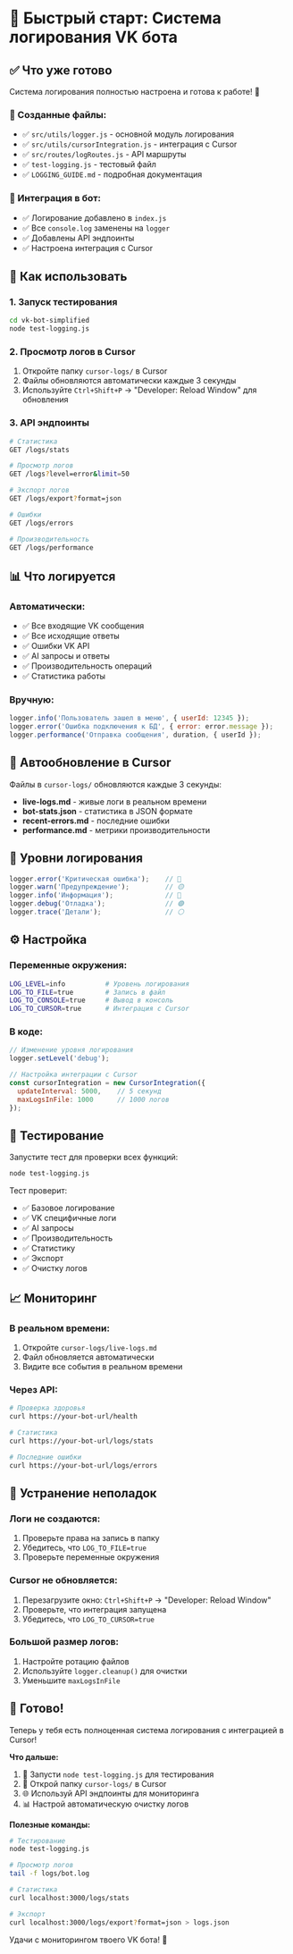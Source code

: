 # 🚀 Быстрый старт: Система логирования VK бота

## ✅ Что уже готово

Система логирования полностью настроена и готова к работе! 🎉

### 📁 Созданные файлы:
- ✅ `src/utils/logger.js` - основной модуль логирования
- ✅ `src/utils/cursorIntegration.js` - интеграция с Cursor
- ✅ `src/routes/logRoutes.js` - API маршруты
- ✅ `test-logging.js` - тестовый файл
- ✅ `LOGGING_GUIDE.md` - подробная документация

### 🔧 Интеграция в бот:
- ✅ Логирование добавлено в `index.js`
- ✅ Все `console.log` заменены на `logger`
- ✅ Добавлены API эндпоинты
- ✅ Настроена интеграция с Cursor

## 🎯 Как использовать

### 1. Запуск тестирования
```bash
cd vk-bot-simplified
node test-logging.js
```

### 2. Просмотр логов в Cursor
1. Откройте папку `cursor-logs/` в Cursor
2. Файлы обновляются автоматически каждые 3 секунды
3. Используйте `Ctrl+Shift+P` → "Developer: Reload Window" для обновления

### 3. API эндпоинты
```bash
# Статистика
GET /logs/stats

# Просмотр логов
GET /logs?level=error&limit=50

# Экспорт логов
GET /logs/export?format=json

# Ошибки
GET /logs/errors

# Производительность
GET /logs/performance
```

## 📊 Что логируется

### Автоматически:
- ✅ Все входящие VK сообщения
- ✅ Все исходящие ответы
- ✅ Ошибки VK API
- ✅ AI запросы и ответы
- ✅ Производительность операций
- ✅ Статистика работы

### Вручную:
```javascript
logger.info('Пользователь зашел в меню', { userId: 12345 });
logger.error('Ошибка подключения к БД', { error: error.message });
logger.performance('Отправка сообщения', duration, { userId });
```

## 🔄 Автообновление в Cursor

Файлы в `cursor-logs/` обновляются каждые 3 секунды:

- **live-logs.md** - живые логи в реальном времени
- **bot-stats.json** - статистика в JSON формате  
- **recent-errors.md** - последние ошибки
- **performance.md** - метрики производительности

## 🎨 Уровни логирования

```javascript
logger.error('Критическая ошибка');    // 🔴
logger.warn('Предупреждение');         // 🟡  
logger.info('Информация');             // 🔵
logger.debug('Отладка');               // 🟣
logger.trace('Детали');                // ⚪
```

## ⚙️ Настройка

### Переменные окружения:
```bash
LOG_LEVEL=info          # Уровень логирования
LOG_TO_FILE=true        # Запись в файл
LOG_TO_CONSOLE=true     # Вывод в консоль
LOG_TO_CURSOR=true      # Интеграция с Cursor
```

### В коде:
```javascript
// Изменение уровня логирования
logger.setLevel('debug');

// Настройка интеграции с Cursor
const cursorIntegration = new CursorIntegration({
  updateInterval: 5000,    // 5 секунд
  maxLogsInFile: 1000      // 1000 логов
});
```

## 🧪 Тестирование

Запустите тест для проверки всех функций:
```bash
node test-logging.js
```

Тест проверит:
- ✅ Базовое логирование
- ✅ VK специфичные логи
- ✅ AI запросы
- ✅ Производительность
- ✅ Статистику
- ✅ Экспорт
- ✅ Очистку логов

## 📈 Мониторинг

### В реальном времени:
1. Откройте `cursor-logs/live-logs.md`
2. Файл обновляется автоматически
3. Видите все события в реальном времени

### Через API:
```bash
# Проверка здоровья
curl https://your-bot-url/health

# Статистика
curl https://your-bot-url/logs/stats

# Последние ошибки  
curl https://your-bot-url/logs/errors
```

## 🚨 Устранение неполадок

### Логи не создаются:
1. Проверьте права на запись в папку
2. Убедитесь, что `LOG_TO_FILE=true`
3. Проверьте переменные окружения

### Cursor не обновляется:
1. Перезагрузите окно: `Ctrl+Shift+P` → "Developer: Reload Window"
2. Проверьте, что интеграция запущена
3. Убедитесь, что `LOG_TO_CURSOR=true`

### Большой размер логов:
1. Настройте ротацию файлов
2. Используйте `logger.cleanup()` для очистки
3. Уменьшите `maxLogsInFile`

## 🎉 Готово!

Теперь у тебя есть полноценная система логирования с интеграцией в Cursor! 

**Что дальше:**
1. 🧪 Запусти `node test-logging.js` для тестирования
2. 📁 Открой папку `cursor-logs/` в Cursor
3. 🌐 Используй API эндпоинты для мониторинга
4. 📊 Настрой автоматическую очистку логов

**Полезные команды:**
```bash
# Тестирование
node test-logging.js

# Просмотр логов
tail -f logs/bot.log

# Статистика
curl localhost:3000/logs/stats

# Экспорт
curl localhost:3000/logs/export?format=json > logs.json
```

Удачи с мониторингом твоего VK бота! 🚀

